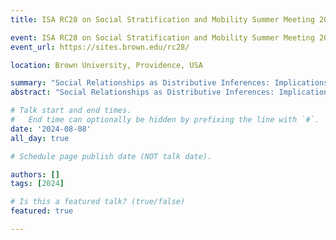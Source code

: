 ```yaml
---
title: ISA RC28 on Social Stratification and Mobility Summer Meeting 2024

event: ISA RC28 on Social Stratification and Mobility Summer Meeting 2024 
event_url: https://sites.brown.edu/rc28/

location: Brown University, Providence, USA

summary: "Social Relationships as Distributive Inferences: Implications of Socioeconomic Segregation of Acquaintances on People's Attitudes Toward Inequality"
abstract: "Social Relationships as Distributive Inferences: Implications of Socioeconomic Segregation of Acquaintances on People's Attitudes Toward Inequality"

# Talk start and end times.
#   End time can optionally be hidden by prefixing the line with `#`.
date: '2024-08-08'
all_day: true

# Schedule page publish date (NOT talk date).

authors: []
tags: [2024]

# Is this a featured talk? (true/false)
featured: true

---
```


